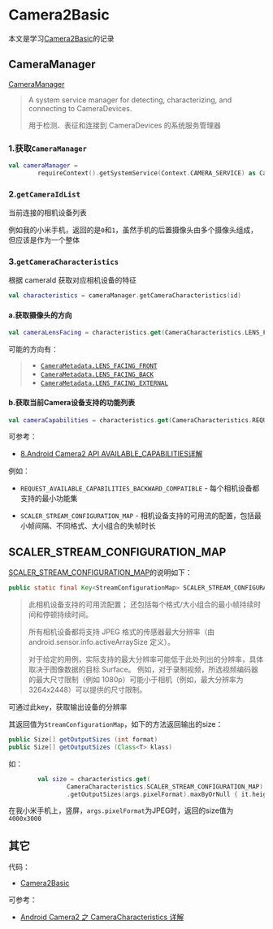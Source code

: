 # Camera2Basic

本文是学习[Camera2Basic](https://github.com/android/camera-samples/tree/main/Camera2Basic)的记录



## CameraManager

[CameraManager](https://developer.android.com/reference/android/hardware/camera2/CameraManager)

> A system service manager for detecting, characterizing, and connecting to CameraDevices.
>
> 用于检测、表征和连接到 CameraDevices 的系统服务管理器

### 1.获取`CameraManager`

```kotlin
val cameraManager =
        requireContext().getSystemService(Context.CAMERA_SERVICE) as CameraManager
```

### 2.`getCameraIdList`

当前连接的相机设备列表

例如我的小米手机，返回的是`0`和`1`，虽然手机的后置摄像头由多个摄像头组成，但应该是作为一个整体



### 3.`getCameraCharacteristics`

根据 cameraId 获取对应相机设备的特征

```kotlin
val characteristics = cameraManager.getCameraCharacteristics(id)
```



#### a.获取摄像头的方向

```kotlin
val cameraLensFacing = characteristics.get(CameraCharacteristics.LENS_FACING)
```

可能的方向有：

> - [`CameraMetadata.LENS_FACING_FRONT`](https://developer.android.com/reference/android/hardware/camera2/CameraMetadata#LENS_FACING_FRONT)
> - [`CameraMetadata.LENS_FACING_BACK`](https://developer.android.com/reference/android/hardware/camera2/CameraMetadata#LENS_FACING_BACK)
> - [`CameraMetadata.LENS_FACING_EXTERNAL`](https://developer.android.com/reference/android/hardware/camera2/CameraMetadata#LENS_FACING_EXTERNAL)



#### b.获取当前Camera设备支持的功能列表

```kotlin
val cameraCapabilities = characteristics.get(CameraCharacteristics.REQUEST_AVAILABLE_CAPABILITIES)
```

可参考：

+ [8.Android Camera2 API AVAILABLE_CAPABILITIES详解](https://deepinout.com/android-camera-official-documentation/android-camera2-api/android-camera2-api-available_capabilities-details.html)



例如：

+ `REQUEST_AVAILABLE_CAPABILITIES_BACKWARD_COMPATIBLE` - 每个相机设备都支持的最小功能集

+ `SCALER_STREAM_CONFIGURATION_MAP` - 相机设备支持的可用流的配置，包括最小帧间隔、不同格式、大小组合的失帧时长





## SCALER_STREAM_CONFIGURATION_MAP

[SCALER_STREAM_CONFIGURATION_MAP](https://developer.android.com/reference/android/hardware/camera2/CameraCharacteristics#SCALER_STREAM_CONFIGURATION_MAP)的说明如下：

```java
public static final Key<StreamConfigurationMap> SCALER_STREAM_CONFIGURATION_MAP
```

> 此相机设备支持的可用流配置； 还包括每个格式/大小组合的最小帧持续时间和停顿持续时间。
>
> 所有相机设备都将支持 JPEG 格式的传感器最大分辨率（由 android.sensor.info.activeArraySize 定义）。
>
> 对于给定的用例，实际支持的最大分辨率可能低于此处列出的分辨率，具体取决于图像数据的目标 Surface。 例如，对于录制视频，所选视频编码器的最大尺寸限制（例如 1080p）可能小于相机（例如，最大分辨率为 3264x2448）可以提供的尺寸限制。

可通过此key，获取输出设备的分辨率

其返回值为`StreamConfigurationMap`，如下的方法返回输出的size：

```java
public Size[] getOutputSizes (int format)
public Size[] getOutputSizes (Class<T> klass)
```

如：

```kotlin
        val size = characteristics.get(
                CameraCharacteristics.SCALER_STREAM_CONFIGURATION_MAP)!!
                .getOutputSizes(args.pixelFormat).maxByOrNull { it.height * it.width }!!
```

在我小米手机上，竖屏，`args.pixelFormat`为JPEG时，返回的size值为`4000x3000`













## 其它

代码：

+ [Camera2Basic](https://github.com/winfredzen/Android-Basic/tree/master/Camera/code/Camera2Basic)



可参考：

+ [Android Camera2 之 CameraCharacteristics 详解](https://blog.csdn.net/afei__/article/details/85960343)

 



























































